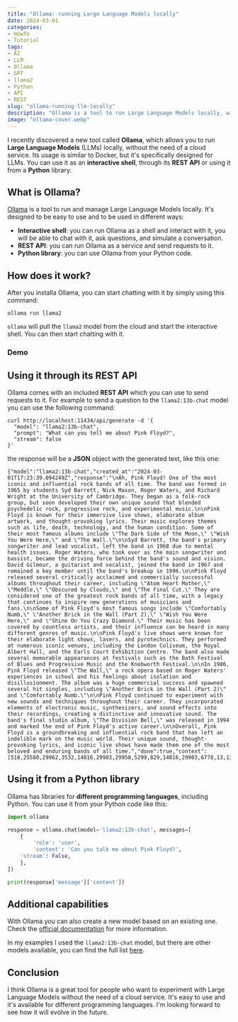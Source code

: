 ```yaml
---
title: "Ollama: running Large Language Models locally"
date: 2024-03-01
categories: 
- HowTo
- Tutorial
tags: 
- AI
- LLM
- Ollama
- GPT
- llama2
- Python
- API
- REST
slug: "ollama-running-llm-locally"
description: "Ollama is a tool to run Large Language Models locally, without the need of a cloud service. Its usage is similar to Docker, but it's specifically designed for LLMs. You can use it as an interactive shell, through its REST API or using it from a Python library."
image: "ollama-cover.webp"
---
```


I recently discovered a new tool called **Ollama**, which allows you to run **Large Language Models** (LLMs) locally, without the need of a cloud service. Its usage is similar to Docker, but it's specifically designed for LLMs. You can use it as an **interactive shell**, through its **REST API** or using it from a **Python** library.

## What is Ollama?

[Ollama](https://ollama.com) is a tool to run and manage Large Language Models locally. It's designed to be easy to use and to be used in different ways:

- **Interactive shell**: you can run Ollama as a shell and interact with it, you will be able to chat with it, ask questions, and simulate a conversation.
- **REST API**: you can run Ollama as a service and send requests to it.
- **Python library**: you can use Ollama from your Python code.

## How does it work?

After you installa Ollama, you can start chatting with it by simply using this command:

```shell
ollama run llama2
```

`ollama` will pull the `llama2` model from the cloud and start the interactive shell. You can then start chatting with it.

### Demo

<script src="https://asciinema.org/a/644736.js" id="asciicast-644736" async></script>

## Using it through its REST API

Ollama comes with an included **REST API** which you can use to send requests to it. For example to send a question to the `llama2:13b-chat` model you can use the following command:

```shell
curl http://localhost:11434/api/generate -d '{
  "model": "llama2:13b-chat",
  "prompt": "What can you tell me about Pink Floyd?",
  "stream": false
}'
```

the response will be a **JSON** object with the generated text, like this one:

```shell
{"model":"llama2:13b-chat","created_at":"2024-03-01T17:23:39.094249Z","response":"\nAh, Pink Floyd! One of the most iconic and influential rock bands of all time. The band was formed in 1965 by students Syd Barrett, Nick Mason, Roger Waters, and Richard Wright at the University of Cambridge. They began as a folk-rock group, but soon developed their own unique sound that blended psychedelic rock, progressive rock, and experimental music.\n\nPink Floyd is known for their immersive live shows, elaborate album artwork, and thought-provoking lyrics. Their music explores themes such as life, death, technology, and the human condition. Some of their most famous albums include \"The Dark Side of the Moon,\" \"Wish You Were Here,\" and \"The Wall.\"\n\nSyd Barrett, the band's primary songwriter and lead vocalist, left the band in 1968 due to mental health issues. Roger Waters, who took over as the main songwriter and bassist, became the driving force behind the band's sound and vision. David Gilmour, a guitarist and vocalist, joined the band in 1967 and remained a key member until the band's breakup in 1996.\n\nPink Floyd released several critically acclaimed and commercially successful albums throughout their career, including \"Atom Heart Mother,\" \"Meddle,\" \"Obscured by Clouds,\" and \"The Final Cut.\" They are considered one of the greatest rock bands of all time, with a legacy that continues to inspire new generations of musicians and fans.\n\nSome of Pink Floyd's most famous songs include \"Comfortably Numb,\" \"Another Brick in the Wall (Part 2),\" \"Wish You Were Here,\" and \"Shine On You Crazy Diamond.\" Their music has been covered by countless artists, and their influence can be heard in many different genres of music.\n\nPink Floyd's live shows were known for their elaborate light shows, lasers, and pyrotechnics. They performed at numerous iconic venues, including the London Coliseum, the Royal Albert Hall, and the Earls Court Exhibition Centre. The band also made several memorable appearances at festivals such as the Bath Festival of Blues and Progressive Music and the Knebworth Festival.\n\nIn 1986, Pink Floyd released \"The Wall,\" a rock opera based on Roger Waters' experiences in school and his feelings about isolation and disillusionment. The album was a huge commercial success and spawned several hit singles, including \"Another Brick in the Wall (Part 2)\" and \"Comfortably Numb.\"\n\nPink Floyd continued to experiment with new sounds and techniques throughout their career. They incorporated elements of electronic music, synthesizers, and sound effects into their recordings, creating a distinctive and innovative sound. The band's final studio album, \"The Division Bell,\" was released in 1994 and marked the end of Pink Floyd's active career.\n\nOverall, Pink Floyd is a groundbreaking and influential rock band that has left an indelible mark on the music world. Their unique sound, thought-provoking lyrics, and iconic live shows have made them one of the most beloved and enduring bands of all time.","done":true,"context":[518,25580,29962,3532,14816,29903,29958,5299,829,14816,29903,6778,13,13,5618,508,366,2649,592,1048,349,682,383,18966,29973,518,29914,25580,29962,13,13,17565,29892,349,682,383,18966,29991,3118,310,278,1556,9849,293,322,7112,2556,7679,22706,310,599,931,29889,450,3719,471,8429,297,29871,29896,29929,29953,29945,491,8041,13923,2261,13158,29892,13853,28095,29892,14159,399,10412,29892,322,6123,22927,472,278,3014,310,12585,29889,2688,4689,408,263,19589,29899,20821,2318,29892,541,4720,8906,1009,1914,5412,6047,393,1999,2760,11643,287,295,293,7679,29892,6728,573,7679,29892,322,17986,4696,29889,13,13,29925,682,383,18966,338,2998,363,1009,5198,414,573,5735,3697,29892,19430,3769,1616,1287,29892,322,2714,29899,16123,17223,26627,1199,29889,11275,4696,3902,2361,963,267,1316,408,2834,29892,4892,29892,15483,29892,322,278,5199,4195,29889,3834,310,1009,1556,13834,20618,3160,376,1576,15317,19160,310,278,17549,1699,376,29956,728,887,399,406,2266,1699,322,376,1576,14406,1213,13,13,29903,2941,2261,13158,29892,278,3719,29915,29879,7601,4823,13236,322,3275,20982,391,29892,2175,278,3719,297,29871,29896,29929,29953,29947,2861,304,19119,9045,5626,29889,14159,399,10412,29892,1058,3614,975,408,278,1667,4823,13236,322,12760,391,29892,3897,278,19500,4889,5742,278,3719,29915,29879,6047,322,18551,29889,4699,11788,29885,473,29892,263,11210,391,322,20982,391,29892,8772,278,3719,297,29871,29896,29929,29953,29955,322,9488,263,1820,4509,2745,278,3719,29915,29879,2867,786,297,29871,29896,29929,29929,29953,29889,13,13,29925,682,383,18966,5492,3196,3994,1711,1035,13190,322,7825,5584,9150,20618,10106,1009,6413,29892,3704,376,4178,290,17778,21869,1699,376,19302,29881,280,1699,376,6039,1557,2955,491,14293,29879,1699,322,376,1576,9550,315,329,1213,2688,526,5545,697,310,278,14176,7679,22706,310,599,931,29892,411,263,25000,393,18172,304,8681,533,716,1176,800,310,2301,14722,322,24909,29889,13,13,9526,310,349,682,383,18966,29915,29879,1556,13834,12516,3160,376,1523,3921,2197,405,3774,1699,376,2744,1228,1771,860,297,278,14406,313,7439,29871,29906,511,29908,376,29956,728,887,399,406,2266,1699,322,376,2713,457,1551,887,14279,1537,22904,898,1213,11275,4696,756,1063,10664,491,2302,2222,17906,29892,322,1009,9949,508,367,6091,297,1784,1422,2531,690,310,4696,29889,13,13,29925,682,383,18966,29915,29879,5735,3697,892,2998,363,1009,19430,3578,3697,29892,1869,414,29892,322,11451,4859,3049,1199,29889,2688,8560,472,12727,9849,293,6003,1041,29892,3704,278,4517,1530,895,398,29892,278,7021,10537,6573,29892,322,278,5290,3137,9245,1222,6335,654,11319,29889,450,3719,884,1754,3196,26959,519,21712,472,29482,1338,1316,408,278,28256,8518,310,23434,322,20018,573,6125,322,278,476,484,29890,12554,8518,29889,13,13,797,29871,29896,29929,29947,29953,29892,349,682,383,18966,5492,376,1576,14406,1699,263,7679,14495,2729,373,14159,399,10412,29915,27482,297,3762,322,670,21737,1048,11695,362,322,766,453,3958,358,29889,450,3769,471,263,12176,12128,2551,322,29178,287,3196,7124,22102,29892,3704,376,2744,1228,1771,860,297,278,14406,313,7439,29871,29906,5513,322,376,1523,3921,2197,405,3774,1213,13,13,29925,682,383,18966,7572,304,7639,411,716,10083,322,13698,10106,1009,6413,29889,2688,11039,630,3161,310,27758,4696,29892,14710,267,19427,29892,322,6047,9545,964,1009,2407,886,29892,4969,263,8359,573,322,24233,1230,6047,29889,450,3719,29915,29879,2186,8693,3769,29892,376,1576,7946,10914,1699,471,5492,297,29871,29896,29929,29929,29946,322,10902,278,1095,310,349,682,383,18966,29915,29879,6136,6413,29889,13,13,3563,497,29892,349,682,383,18966,338,263,5962,1030,5086,322,7112,2556,7679,3719,393,756,2175,385,1399,295,1821,2791,373,278,4696,3186,29889,11275,5412,6047,29892,2714,29899,16123,17223,26627,1199,29892,322,9849,293,5735,3697,505,1754,963,697,310,278,1556,1339,8238,322,1095,3864,22706,310,599,931,29889],"total_duration":46945500291,"load_duration":9055150333,"prompt_eval_count":31,"prompt_eval_duration":241905000,"eval_count":737,"eval_duration":37647125000}
```

## Using it from a Python library

Ollama has libraries for **different programming languages**, including Python. You can use it from your Python code like this:

```python
import ollama

response = ollama.chat(model='llama2:13b-chat', messages=[
    {
        'role': 'user',
        'content': 'Can you talk me about Pink Floyd?',
    'stream': False,
    },
])

print(response['message']['content'])
```

## Additional capabilities

With Ollama you can also create a new model based on an existing one. Check the [official documentation](https://github.com/ollama/ollama/tree/main?tab=readme-ov-file#customize-a-model) for more information. 

In my examples I used the `llama2:13b-chat` model, but there are other models available, you can find the full list [here](https://ollama.com/library).

## Conclusion

I think Ollama is a great tool for people who want to experiment with Large Language Models without the need of a cloud service. It's easy to use and it's available for different programming languages. I'm looking forward to see how it will evolve in the future.
